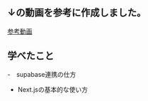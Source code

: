 ## ↓の動画を参考に作成しました。 　   
  
[参考動画](https://youtu.be/CZlZgRo0bZ4?si=mZpBSDrihKFdOhLu)

## 学べたこと
-　supabase連携の仕方
- Next.jsの基本的な使い方
 
